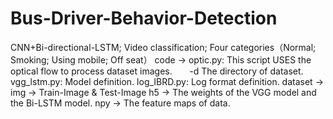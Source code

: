 # Bus-Driver-Behavior-Detection
CNN+Bi-directional-LSTM; Video classification; Four categories（Normal; Smoking; Using mobile; Off seat）
code -> optic.py: This script USES the optical flow  to process dataset images.
        -d The directory of dataset. 
        vgg_lstm.py: Model definition.
        log_IBRD.py: Log format definition.
dataset -> img -> Train-Image & Test-Image
h5 -> The weights of the VGG model and the Bi-LSTM model.
npy -> The feature maps of data.

